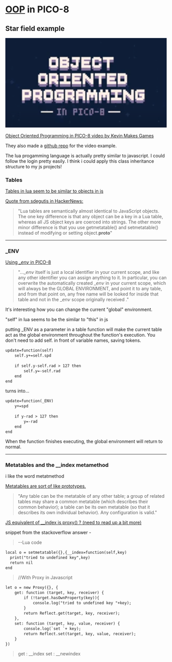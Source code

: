 [OOP](../../webdevNotes/oop.md) in PICO-8
========================

## Star field example

![Object Oriented Programming in PICO-8 video screenshot](../../../media/oop-pico8.png)


[Object Oriented Programming in PICO-8 video by Kevin Makes Games](https://www.youtube.com/watch?v=X9qKODb-wXg&list=PLOnz_5SBywID2Gp5pqUr1_pvWI9ajOi7z)

They also made a [github repo](https://github.com/kevinthompson/object-oriented-pico-8) for the video example.

The lua progamming language is actually pretty similar to javascript. I could follow the login pretty easily. I think i could apply this class inheritance structure to my js projects!

### Tables

[Tables in lua seem to be similar to objects in js](https://www.lua.org/pil/2.5.html)

[Quote from sdegutis in HackerNews:](https://news.ycombinator.com/item?id=17970138)

> "Lua tables are semantically almost identical to JavaScript objects. The one key difference is that any object can be a key in a Lua table, whereas all JS object keys are coerced into strings. The other more minor difference is that you use getmetatable() and setmetatable() instead of modifying or setting object.__proto__"

---

### _ENV

[Using _𝘦𝘯𝘷 in PICO-8](https://www.lexaloffle.com/bbs/?tid=49047)

> "..._𝘦𝘯𝘷 itself is just a local identifier in your current scope, and like any other identifier you can assign anything to it. In particular, you can overwrite the automatically created _𝘦𝘯𝘷 in your current scope, which will always be the GLOBAL ENVIRONMENT, and point it to any table, and from that point on, any free name will be looked for inside that table and not in the _𝘦𝘯𝘷 scope originally received ."

It's interesting how you can change the current "global" environment.

"self" in lua seems to be the similar to "this" in js

putting _ENV as a parameter in a table function will make the current table act as the global environment throughout the function's execution. You don't need to add self. in front of variable names, saving tokens.

```
update=function(self)
    self.y+=self.spd
    
    if self.y-self.rad > 127 then
        self.y=-self.rad
    end
end
```
turns into...

```
update=function(_ENV)
    y+=spd
    
    if y-rad > 127 then
        y=-rad
    end
end
```

When the function finishes executing, the global environment will return to normal.

---

### Metatables and the __index metamethod

i like the word metatmethod

[Metatables are sort of like prototypes.](https://www.lua.org/pil/13.html)

> "Any table can be the metatable of any other table; a group of related tables may share a common metatable (which describes their common behavior); a table can be its own metatable (so that it describes its own individual behavior). Any configuration is valid."

[JS equivalent of __index is proxy() ? (need to read up a bit more)](https://stackoverflow.com/questions/1642167/do-javascript-prototypes-have-something-equivalent-to-luas-index-newindex)

snippet from the stackoverflow answer - 

> --Lua code
```
local o = setmetatable({},{__index=function(self,key)
  print("tried to undefined key",key)
  return nil
end
```
> //With Proxy in Javascript
```
let o = new Proxy({}, {
    get: function (target, key, receiver) {
        if (!target.hasOwnProperty(key)){
            console.log("tried to undefined key "+key);
        }
        return Reflect.get(target, key, receiver);
    },
    set: function (target, key, value, receiver) {
        console.log(`set `+ key);
        return Reflect.set(target, key, value, receiver);
    }
})
```
> get : __index
> set : __newindex





